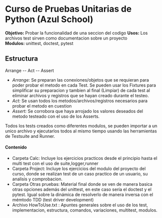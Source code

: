 # Curso de Pruebas Unitarias de Python (Azul School)
**Objetivo:** Probar la funcionalidad de una seccion del codigo
**Usos:** Los archivos test sirven como documentacion sobre un proyecto  
**Modulos:** unittest, doctest, pytest

## Estructura 
Arrange -- Act -- Assert

 - *Arrange:*  Se preparan las conexiones/objetos que se requieran para poder probar el metodo en cada Test. Se pueden usar los Fixtures para simplificar su preparacion y tambien al final (Limpiar) de cada test al eliminar archivos y registros que se hayan creado durante el testeo.
 - *Act:*    Se usan todos los metodos/archivos/registros necesarios para probar el metodo en cuestion
 - *Assert:* Se corrobora que haya arrojado los valores deseados del metodo testeado con el uso de los Asserts.

Todos los tests creados como diferentes modulos, se pueden importar a un unico archivo y ejecutarlos todos al mismo tiempo usando las herramientas de Testsuite and Runner.

#### Contenido 
* Carpeta Calc: Incluye los ejercicios practicos  desde el principio hasta el multi test con el uso de suite,logger,runner  
* Carpeta Project: Incluye los ejercicios del modulo del proyecto del curso, donde se realizan test de un caso practico de un usuario, su analisis y comprobacion. 
* Carpeta Otras pruebas: Material final donde se ven de manera basica otras opciones además del unittest, en este caso sería el doctest y el pytest. Igual sobre la dinámica de resolverlo de manera inversa con el mémtodo TDD (test driver development)
* Archivo HowToUse.txt : Apuntes generales sobre el uso de los test, implementacion, estructura, comandos, variaciones, multitest, modulos.
